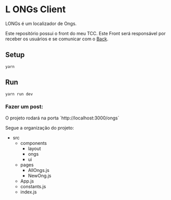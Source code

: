 # L ONGs Client
LONGs é um localizador de Ongs.

Este repositório possui o front do meu TCC.
Este Front será responsável por receber os usuários e se comunicar com o [Back](https://github.com/samisafatli/LongsAPI).

## Setup

`yarn`

## Run
`yarn run dev`

### Fazer um post:
O projeto rodará na porta ´http://localhost:3000/ongs´

Segue a organização do projeto:
- src
  - components
    - layout
    - ongs
    - ui
  - pages
    - AllOngs.js
    - NewOng.js
  - App.js
  - constants.js
  - index.js
    
